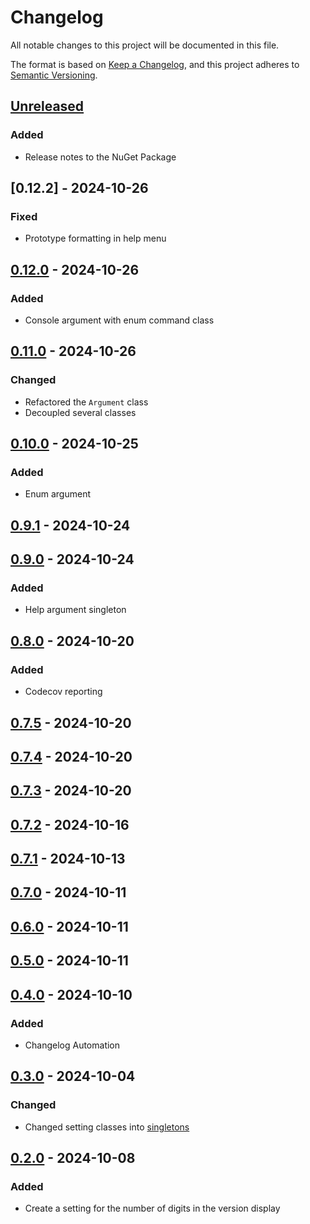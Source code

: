 # Changelog

All notable changes to this project will be documented in this file.

The format is based on [Keep a Changelog](https://keepachangelog.com/en/1.1.0/),
and this project adheres to [Semantic Versioning](https://semver.org/spec/v2.0.0.html).

## [Unreleased]

### Added

- Release notes to the NuGet Package

## [0.12.2] - 2024-10-26

### Fixed

- Prototype formatting in help menu

## [0.12.0] - 2024-10-26

### Added

- Console argument with enum command class

## [0.11.0] - 2024-10-26

### Changed

- Refactored the `Argument` class
- Decoupled several classes

## [0.10.0] - 2024-10-25

### Added

- Enum argument

## [0.9.1] - 2024-10-24

## [0.9.0] - 2024-10-24

### Added

- Help argument singleton

## [0.8.0] - 2024-10-20

### Added

- Codecov reporting

## [0.7.5] - 2024-10-20

## [0.7.4] - 2024-10-20

## [0.7.3] - 2024-10-20

## [0.7.2] - 2024-10-16

## [0.7.1] - 2024-10-13

## [0.7.0] - 2024-10-11

## [0.6.0] - 2024-10-11

## [0.5.0] - 2024-10-11

## [0.4.0] - 2024-10-10

### Added

- Changelog Automation

## [0.3.0] - 2024-10-04

### Changed

- Changed setting classes into [singletons](https://github.com/TJC-Tools/TJC.Singleton)

## [0.2.0] - 2024-10-08

### Added

- Create a setting for the number of digits in the version display

[Unreleased]: https://github.com/TJC-Tools/TJC.ConsoleApplication/compare/v0.12.1...HEAD

[0.12.1]: https://github.com/TJC-Tools/TJC.ConsoleApplication/compare/v0.12.0...v0.12.1

[0.12.0]: https://github.com/TJC-Tools/TJC.ConsoleApplication/compare/v0.11.0...v0.12.0

[0.11.0]: https://github.com/TJC-Tools/TJC.ConsoleApplication/compare/v0.10.0...v0.11.0

[0.10.0]: https://github.com/TJC-Tools/TJC.ConsoleApplication/compare/v0.9.1...v0.10.0

[0.9.1]: https://github.com/TJC-Tools/TJC.ConsoleApplication/compare/v0.9.0...v0.9.1

[0.9.0]: https://github.com/TJC-Tools/TJC.ConsoleApplication/compare/v0.8.0...v0.9.0

[0.8.0]: https://github.com/TJC-Tools/TJC.ConsoleApplication/compare/v0.7.5...v0.8.0

[0.7.5]: https://github.com/TJC-Tools/TJC.ConsoleApplication/compare/v0.7.4...v0.7.5

[0.7.4]: https://github.com/TJC-Tools/TJC.ConsoleApplication/compare/v0.7.3...v0.7.4

[0.7.3]: https://github.com/TJC-Tools/TJC.ConsoleApplication/compare/v0.7.2...v0.7.3

[0.7.2]: https://github.com/TJC-Tools/TJC.ConsoleApplication/compare/v0.7.1...v0.7.2

[0.7.1]: https://github.com/TJC-Tools/TJC.ConsoleApplication/compare/v0.7.0...v0.7.1

[0.7.0]: https://github.com/TJC-Tools/TJC.ConsoleApplication/compare/v0.6.0...v0.7.0

[0.6.0]: https://github.com/TJC-Tools/TJC.ConsoleApplication/compare/v0.5.0...v0.6.0

[0.5.0]: https://github.com/TJC-Tools/TJC.ConsoleApplication/compare/v0.4.0...v0.5.0

[0.4.0]: https://github.com/TJC-Tools/TJC.ConsoleApplication/compare/v0.3.0...v0.4.0

[0.3.0]: https://github.com/TJC-Tools/TJC.ConsoleApplication/compare/v0.2.0...v0.3.0

[0.2.0]: https://github.com/TJC-Tools/TJC.ConsoleApplication/releases/tag/v0.2.0
